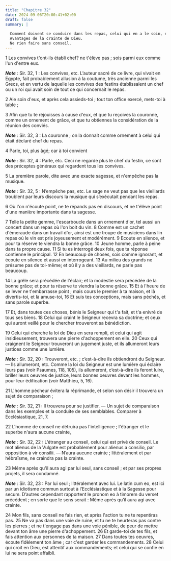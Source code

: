 ```yaml
---
title: "Chapitre 32"
date: 2024-09-06T20:00:41+02:00
draft: false
summary: |
  
  Comment doivent se conduire dans les repas, celui qui en a le soin, et les vieillards et les jeunes gens qui y sont conviés.
  Avantages de la crainte de Dieu.
  Ne rien faire sans conseil.
---
```



1 Les convives t'ont-ils établi chef? ne t'élève pas ; sois parmi eux comme l'un d'entre eux.

***Note*** :  Sir. 32, 1 : Les convives, etc. L’auteur sacré de ce livre, qui vivait en Egypte, fait probablement allusion à la coutume, très ancienne parmi les Grecs, et en vertu de laquelle les convives des festins établissaient un chef ou un roi qui avait soin de tout ce qui concernait le repas.

2 Aie soin d'eux, et après cela assieds-toi ; tout ton office exercé, mets-toi à table ;


3 Afin que tu te réjouisses à cause d'eux, et que tu reçoives la couronne, comme un ornement de grâce, et que tu obtiennes la considération de la réunion des conviés.

***Note*** :  Sir. 32, 3 : La couronne ; on la donnait comme ornement à celui qui était déclaré chef du repas.

4 Parle, toi, plus âgé; car à toi convient

***Note*** :  Sir. 32, 4 : Parle, etc. Ceci ne regarde plus le chef du festin, ce sont des préceptes généraux qui regardent tous les convives.

5 La première parole, dite avec une exacte sagesse, et n'empêche pas la musique.

***Note*** :  Sir. 32, 5 : N’empêche pas, etc. Le sage ne veut pas que les vieillards troublent par leurs discours la musique qui s’exécutait pendant les repas.

6 Où l'on n'écoute point, ne te répands pas en discours, et ne t'élève point d'une manière importante dans ta sagesse.


7 Telle la petite gemme, l'escarboucle dans un ornement d'or, tel aussi un concert dans un repas où l'on boit du vin. 8 Comme est un cachet d'émeraude dans un travail d'or, ainsi est une troupe de musiciens dans lin repas où le vin est pris joyeusement et modérément. 9 Ecoute en silence, et pour ta réserve te viendra la bonne grâce. 10 Jeune homme, parle à peine dans ta propre cause. 11 Si tu es interrogé deux fois, que ta réponse contienne le principal. 12 En beaucoup de choses, sois comme ignorant, et écoute en silence et aussi en interrogeant. 13 Au milieu des grands ne présume pas de toi-même; et où il y a des vieillards, ne parle pas beaucoup.


14 La grêle sera précédée de l'éclair; et la modestie sera précédée de la bonne grâce; et pour ta réserve te viendra la bonne grâce. 15 Et à l'heure de se lever ne t'embarrasse point ; mais cours le premier à ta maison, et là divertis-toi, et là amuse-toi, 16 Et suis tes conceptions, mais sans péchés, et sans parole superbe.


17 Et, dans toutes ces choses, bénis le Seigneur qui t'a fait, et t'a enivré de tous ses biens. 18 Celui qui craint le Seigneur recevra sa doctrine; et ceux qui auront veillé pour le chercher trouveront sa bénédiction.


19 Celui qui cherche la loi de Dieu en sera rempli, et celui qui agit insidieusement, trouvera une pierre d'achoppement en elle. 20 Ceux qui craignent le Seigneur trouveront un jugement juste, et ils allumeront leurs justices comme une lumière.

***Note*** :  Sir. 32, 20 : Trouveront, etc. ; c’est-à-dire ils obtiendront du Seigneur. ― Ils allumeront, etc. Comme la loi du Seigneur est une lumière qui éclaire leurs pas (voir Psaumes, 118, 105), ils allumeront, c’est-à-dire ils feront luire, briller leurs oeuvres de justice, leurs bonnes oeuvres devant les hommes, pour leur édification (voir Matthieu, 5, 16).

21 L'homme pécheur évitera la réprimande, et selon son désir il trouvera un sujet de comparaison ;

***Note*** :  Sir. 32, 21 : Il trouvera pour se justifier. ― Un sujet de comparaison dans les exemples et la conduite de ses semblables. Comparer à Ecclésiastique, 21, 7.


22 L'homme de conseil ne détruira pas l'intelligence ; l'étranger et le superbe n'aura aucune crainte,

***Note*** :  Sir. 32, 22 : L’étranger au conseil, celui qui est privé de conseil. Le mot alienus de la Vulgate est probablement pour alienus a consilio, par opposition à vir consilii. ― N’aura aucune crainte ; littéralement et par hébraïsme, ne craindra pas la crainte.

23 Même après qu'il aura agi par lui seul, sans conseil ; et par ses propres projets, il sera condamné.

***Note*** :  Sir. 32, 23 : Par lui seul ; littéralement avec lui. Le latin cum eo, est ici par un idiotisme commun surtout à l’Ecclésiastique et à la Sagesse pour secum. D’autres cependant rapportent le pronom eo à timorem du verset précédent ; en sorte que le sens serait : Même après qu’il aura agi avec crainte.

24 Mon fils, sans conseil ne fais rien, et après l'action tu ne te repentiras pas. 25 Ne va pas dans une voie de ruine, et tu ne te heurteras pas contre les pierres ; et ne t'engage pas dans une voie pénible, de peur de mettre devant ton âme une pierre d'achoppement. 26 Et garde-toi de tes fils, et fais attention aux personnes de ta maison. 27 Dans toutes tes oeuvres, écoute fidèlement ton âme ; car c'est garder les commandements. 28 Celui qui croit en Dieu, est attentif aux commandements; et celui qui se confie en lui ne sera point affaibli.

